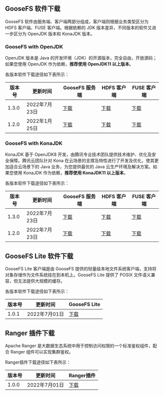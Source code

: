 ## GooseFS 软件下载

GooseFS 软件由服务端、客户端两部分组成，客户端则根据业务类型区分为 HDFS 客户端、FUSE 客户端。根据依赖的 JDK 版本差异，不同版本的软件又进一步区分为 OpenJDK 版本和 KonaJDK 版本。

### GooseFS with  OpenJDK 

OpenJDK 版本是 Java 的开发环境（JDK）的开源版本，完全自由，开放源码；如果您使用 OpenJDK 作为依赖，**推荐使用 OpenJDK11 以上版本**。

各版本软件下载途径如下表所示：

|版本号| 更新时间 | GooseFS 服务端 | HDFS 客户端 | FUSE 客户端|
| ------- | ---------- | -------------------- | ------------------- | -------------- |
| 1.3.0 | 2022年7月23日 | [下载](https://downloads.tencentgoosefs.cn/goosefs/1.3.0/release/goosefs-1.3.0-bin.tar.gz) | [下载](https://downloads.tencentgoosefs.cn/goosefs/1.3.0/release/goosefs-client-1.3.0-bin.tar.gz) | [下载](https://downloads.tencentgoosefs.cn/goosefs/1.3.0/release/goosefs-fuse-1.3.0-bin.tar.gz) |
| 1.2.0 | 2022年1月25日 | [下载](https://downloads.tencentgoosefs.cn/goosefs/1.2.0/release/goosefs-1.2.0-bin.tar.gz) | [下载](https://downloads.tencentgoosefs.cn/goosefs/1.2.0/release/goosefs-client-1.2.0-bin.tar.gz) | [下载](https://downloads.tencentgoosefs.cn/goosefs/1.2.0/release/goosefs-fuse-1.2.0-bin.tar) |

### GooseFS with  KonaJDK 

KonaJDK 基于 OpenJDK8 开发，由腾讯专业技术团队提供技术维护、优化及安全保障。腾讯云团队针对 Kona 在云场景的支撑及特性进行了开发及优化，使其更加适合云场景下的 Java 业务，为您提供最优的 Java 云生产环境及解决方案。如果您使用 KonaJDK 作为依赖，**推荐使用 KonaJDK11 以上版本**。

各版本软件下载途径如下表所示：

|版本号| 更新时间 | GooseFS 服务端 | HDFS 客户端 | FUSE 客户端|
| ------- | ---------- | -------------------- | ------------------- | -------------- |
| 1.3.0 | 2022年7月23日 | [下载](https://downloads.tencentgoosefs.cn/goosefs/1.3.0/release/goosefs-1.3.0-bin-konajdk11.tar.gz) | [下载](https://downloads.tencentgoosefs.cn/goosefs/1.3.0/release/goosefs-client-1.3.0-bin-konajdk11.tar.gz) | [下载](https://downloads.tencentgoosefs.cn/goosefs/1.3.0/release/goosefs-fuse-1.3.0-bin-konajdk11.tar.gz) |
| 1.2.0 | 2022年7月23日 | [下载](https://downloads.tencentgoosefs.cn/goosefs/1.2.0/release/goosefs-1.2.0-bin-konajdk11.tar) | [下载](https://downloads.tencentgoosefs.cn/goosefs/1.3.0/release/goosefs-client-1.2.0-bin-konajdk11.tar.gz) | [下载](https://downloads.tencentgoosefs.cn/goosefs/1.3.0/release/goosefs-fuse-1.2.0-bin-konajdk11.tar.gz) |

## GooseFS Lite 软件下载

GooseFS Lite 客户端是由 GooseFS 提供的轻量级本地文件系统客户端，支持将对象存储作为文件系统挂在到本机上。GooseFS Lite 提供了 POSIX 文件语义兼容，但无法提供大规模的缓存。

各版本软件下载途径如下表所示：

|版本号| 更新时间 | GooseFS Lite |
| ------- | ---------- | -------------------- |
| 1.0.1 | 2022年7月01日 | [下载](https://downloads.tencentgoosefs.cn/goosefs-lite/goosefs-lite-1.0.1.tar) |

## Ranger 插件下载

Apache Ranger 是大数据生态系统中用于控制访问权限的一个标准鉴权组件，配合 Ranger 组件可以实现集群鉴权。

Ranger插件下载途径如下表所示：

|版本号| 更新时间 | Ranger插件 |
| ------- | ---------- | -------------------- |
| 1.0.0 | 2022年7月01日 | [下载](https://downloads.tencentgoosefs.cn/extensions/ranger-plugin/1.0.0/release/ranger-goosefs-plugin-1.0.0.tar) |

